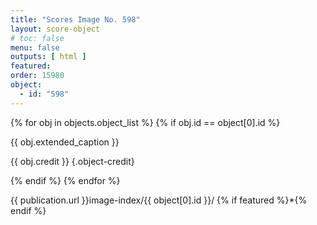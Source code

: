 ```yaml
---
title: "Scores Image No. 598"
layout: score-object
# toc: false
menu: false
outputs: [ html ]
featured: 
order: 15980
object:
  - id: "598"
---
```


{% for obj in objects.object_list %}
{% if obj.id == object[0].id %}

{{ obj.extended_caption }}

{{ obj.credit }} {.object-credit}

{% endif %}
{% endfor %}

<div class="object-credit object-url is-print-only">

{{ publication.url }}image-index/{{ object[0].id }}/ {% if featured %}*{% endif %}

</div>
